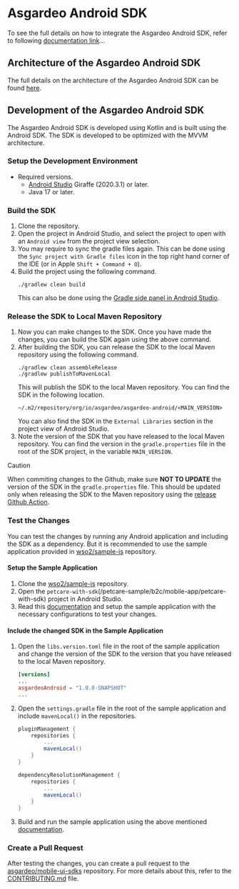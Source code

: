 <!--
 * Copyright (c) 2024, WSO2 LLC. (https://www.wso2.com).
 *
 * WSO2 LLC. licenses this file to you under the Apache License,
 * Version 2.0 (the "License"); you may not use this file except
 * in compliance with the License.
 * You may obtain a copy of the License at
 *
 *     http://www.apache.org/licenses/LICENSE-2.0
 *
 * Unless required by applicable law or agreed to in writing,
 * software distributed under the License is distributed on an
 * "AS IS" BASIS, WITHOUT WARRANTIES OR CONDITIONS OF ANY
 * KIND, either express or implied. See the License for the
 * specific language governing permissions and limitations
 * under the License.
-->

# Asgardeo Android SDK

To see the full details on how to integrate the Asgardeo Android SDK, refer to following <a href="https://asgardeo.github.io/mobile-ui-sdks/android/introduction.html" target="_blank">documentation link</a>...

## Architecture of the Asgardeo Android SDK

The full details on the architecture of the Asgardeo Android SDK can be found [here](./ARCHITECTURE.md).

## Development of the Asgardeo Android SDK

The Asgardeo Android SDK is developed using Kotlin and is built using the Android SDK. The SDK is developed to be optimized with the MVVM architecture.

### Setup the Development Environment

- Required versions.
    - [Android Studio](https://developer.android.com/studio) Giraffe (2020.3.1) or later.
    - Java 17 or later.

### Build the SDK

1. Clone the repository.
2. Open the project in Android Studio, and select the project to open with an `Android view` from the project view selection.
3. You may require to sync the gradle files again. This can be done using the `Sync project with Gradle files` icon in the top right hand corner of the IDE (or in Apple `Shift + Command + O`).
4. Build the project using the following command.
    ```shell
    ./gradlew clean build
    ```
    This can also be done using the [Gradle side panel in Android Studio](https://www.jetbrains.com/help/idea/jetgradle-tool-window.html).

### Release the SDK to Local Maven Repository

1. Now you can make changes to the SDK. Once you have made the changes, you can build the SDK again using the above command.
2. After building the SDK, you can release the SDK to the local Maven repository using the following command.
    ```shell
    ./gradlew clean assembleRelease
    ./gradlew publishToMavenLocal
    ```
    This will publish the SDK to the local Maven repository. You can find the SDK in the following location.
    ```
    ~/.m2/repository/org/io/asgardeo/asgardeo-android/<MAIN_VERSION>
    ```
    You can also find the SDK in the `External Libraries` section in the project view of Android Studio.
3. Note the version of the SDK that you have released to the local Maven repository. You can find the version in the `gradle.properties` file in the root of the SDK project, in the variable `MAIN_VERSION`.

> [!CAUTION]
> When commiting changes to the Github, make sure <b>NOT TO UPDATE</b> the version of the SDK in the `gradle.properties` file. This should be updated only when releasing the SDK to the Maven repository using the [release Github Action](https://github.com/asgardeo/mobile-ui-sdks/actions/workflows/release.yml).

### Test the Changes

You can test the changes by running any Android application and including the SDK as a dependency. But it is recommended to use the sample application provided in [wso2/sample-is](https://github.com/wso2/samples-is/tree/master/petcare-sample/b2c/mobile-app/petcare-with-sdk) repository.

#### Setup the Sample Application

1. Clone the [wso2/sample-is](https://github.com/wso2/samples-is) repository.
2. Open the `petcare-with-sdk`(<SAMPLE-IS>/petcare-sample/b2c/mobile-app/petcare-with-sdk) project in Android Studio.
3. Read this [documentation](https://github.com/wso2/samples-is/blob/master/petcare-sample/b2c/mobile-app/petcare-with-sdk/README.md) and setup the sample application with the necessary configurations to test your changes.

#### Include the changed SDK in the Sample Application

1. Open the `libs.version.toml` file in the root of the sample application and change the version of the SDK to the version that you have released to the local Maven repository.
    ```toml
    [versions]
    ...
    asgardeoAndroid = "1.0.0-SNAPSHOT"
    ...
    ```

2. Open the `settings.gradle` file in the root of the sample application and include `mavenLocal()` in the repositories.
    ```gradle
    pluginManagement {
        repositories {
            ...
            mavenLocal()
        }
    }

    dependencyResolutionManagement {
        repositories {
            ...
            mavenLocal()
        }
    }
    ```

3. Build and run the sample application using the above mentioned [documentation](https://github.com/wso2/samples-is/blob/master/petcare-sample/b2c/mobile-app/petcare-with-sdk/README.md).

### Create a Pull Request

After testing the changes, you can create a pull request to the [asgardeo/mobile-ui-sdks](https://github.com/asgardeo/mobile-ui-sdks/) repository. For more details about this, refer to the [CONTRIBUTING.md](../CONTRIBUTING.md) file.